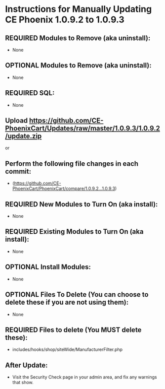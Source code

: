 # Instructions for Manually Updating CE Phoenix 1.0.9.2 to 1.0.9.3
## REQUIRED Modules to Remove (aka uninstall):
* None

## OPTIONAL  Modules to Remove (aka uninstall):
* None

## REQUIRED SQL:
* None

## Upload https://github.com/CE-PhoenixCart/Updates/raw/master/1.0.9.3/1.0.9.2/update.zip
or
## Perform the following file changes in each commit:
* (https://github.com/CE-PhoenixCart/PhoenixCart/compare/1.0.9.2...1.0.9.3)

## REQUIRED New Modules to Turn On (aka install):
* None

## REQUIRED Existing Modules to Turn On (aka install):
* None

## OPTIONAL Install Modules:
* None

## OPTIONAL Files To Delete (You can choose to delete these if you are not using them):
* None

## REQUIRED Files to delete (You MUST delete these):
* includes/hooks/shop/siteWide/ManufacturerFilter.php

## After Update:
* Visit the Security Check page in your admin area, and fix any warnings that show.  
